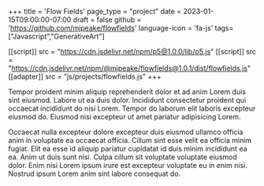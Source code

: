 +++
title = 'Flow Fields'
page_type = "project"
date = 2023-01-15T09:00:00-07:00
draft = false
github = 'https://github.com/mjpeake/flowfields'
language-icon = 'fa-js'
tags=["Javascript","GenerativeArt"]

[[script]]
  src = "https://cdn.jsdelivr.net/npm/p5@1.0.0/lib/p5.js"
[[script]]
  src = "https://cdn.jsdelivr.net/npm/@mjpeake/flowfields@1.0.1/dist/flowfields.js"
[[adapter]]
  src = "js/projects/flowfields.js"
+++

Tempor proident minim aliquip reprehenderit dolor et ad anim Lorem duis sint eiusmod. Labore ut ea duis dolor. Incididunt consectetur proident qui occaecat incididunt do nisi Lorem. Tempor do laborum elit laboris excepteur eiusmod do. Eiusmod nisi excepteur ut amet pariatur adipisicing Lorem.

Occaecat nulla excepteur dolore excepteur duis eiusmod ullamco officia anim in voluptate ea occaecat officia. Cillum sint esse velit ea officia minim fugiat. Elit ea esse id aliquip pariatur cupidatat id duis minim incididunt ea ea. Anim ut duis sunt nisi. Culpa cillum sit voluptate voluptate eiusmod dolor. Enim nisi Lorem ipsum irure est excepteur voluptate eu in enim nisi. Nostrud ipsum Lorem anim sint labore consequat do.